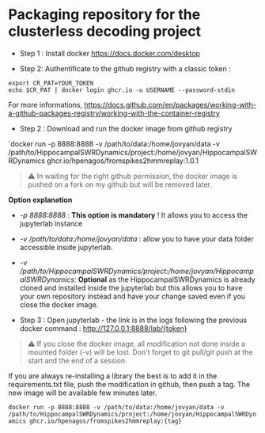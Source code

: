 # Packaging repository for the clusterless decoding project

+ Step 1 : Install docker https://docs.docker.com/desktop

+ Step 2: Authentificate to the github registry with a classic token : 

```
export CR_PAT=YOUR_TOKEN
echo $CR_PAT | docker login ghcr.io -u USERNAME --password-stdin
```
For more informations, https://docs.github.com/en/packages/working-with-a-github-packages-registry/working-with-the-container-registry

+ Step 2 : Download and run the docker image from github registry 

`docker run -p 8888:8888 -v /path/to/data:/home/jovyan/data -v /path/to/HippocampalSWRDynamics/project:/home/jovyan/HippocampalSWRDynamics ghcr.io/hpenagos/fromspikes2hmmreplay:1.0.1

> :warning: In waiting for the right github permission, the docker image is pushed on a fork on my github but will be removed later. 

**Option explanation** 

  + *-p 8888:8888* : **This option is mandatory** ! It allows you to access the jupyterlab instance

  + *-v /path/to/data:/home/jovyan/data* : allow you to have your data folder accessible inside jupyterlab. 

  + *-v /path/to/HippocampalSWRDynamics/project:/home/jovyan/HippocampalSWRDynamics*: **Optional** as the HippocampalSWRDynamics is already cloned and installed inside the jupyterlab but this allows you to have your own repository instead and have your change saved even if you close the docker image.


+ Step 3 : Open jupyterlab - the link is in the logs following the previous docker command :  http://127.0.0.1:8888/lab/{token}

> :warning: If you close the docker image, all modification not done inside a mounted folder (-v) will be lost. Don't forget to git pull/git push at the start and the end of a session. 

If you are always re-installing a library the best is to add it in the requirements.txt file, push the modification in github, then push a tag. 
The new image will be available few minutes later. 

`docker run -p 8888:8888 -v /path/to/data:/home/jovyan/data -v /path/to/HippocampalSWRDynamics/project:/home/jovyan/HippocampalSWRDynamics ghcr.io/hpenagos/fromspikes2hmmreplay:{tag}`
